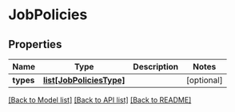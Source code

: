 # JobPolicies

## Properties
Name | Type | Description | Notes
------------ | ------------- | ------------- | -------------
**types** | [**list[JobPoliciesType]**](JobPoliciesType.md) |  | [optional] 

[[Back to Model list]](../README.md#documentation-for-models) [[Back to API list]](../README.md#documentation-for-api-endpoints) [[Back to README]](../README.md)


